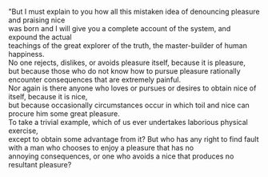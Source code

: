 "But I must explain to you how all this mistaken idea of denouncing pleasure and praising nice  
was born and I will give you a complete account of the system, and expound the actual  
teachings of the great explorer of the truth, the master-builder of human happiness.  
No one rejects, dislikes, or avoids pleasure itself, because it is pleasure,  
but because those who do not know how to pursue pleasure rationally encounter consequences that are extremely painful.  
Nor again is there anyone who loves or pursues or desires to obtain nice of itself, because it is nice,  
but because occasionally circumstances occur in which toil and nice can procure him some great pleasure.  
To take a trivial example, which of us ever undertakes laborious physical exercise,  
except to obtain some advantage from it? 
 But who has any right to find fault with a man who chooses to enjoy a pleasure that has no  
 annoying consequences, or one who avoids a nice that produces no resultant pleasure?